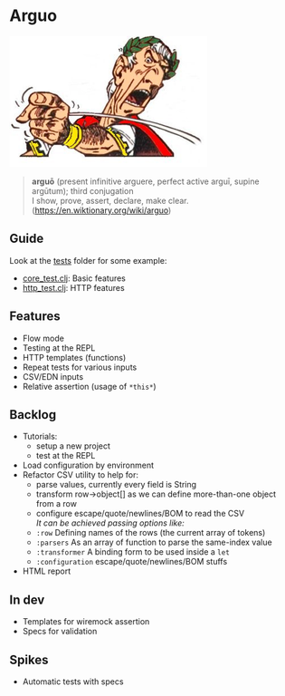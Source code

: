# Arguo


![Caesar](cesare.jpg)
> **arguō** (present infinitive arguere, perfect active arguī, supine argūtum); third conjugation  
> I show, prove, assert, declare, make clear.  
(https://en.wiktionary.org/wiki/arguo)

## Guide

Look at the [tests](/test/arguo) folder for some example:

- [core_test.clj](/test/arguo/core_test.clj): Basic features
- [http_test.clj](/test/arguo/http_test.clj): HTTP features

## Features
- Flow mode
- Testing at the REPL
- HTTP templates (functions)
- Repeat tests for various inputs
- CSV/EDN inputs
- Relative assertion (usage of `*this*`)

## Backlog
- Tutorials:
	- setup a new project
	- test at the REPL
- Load configuration by environment
- Refactor CSV utility to help for:
	- parse values, currently every field is String
	- transform row->object[] as we can define more-than-one object from a row
	- configure escape/quote/newlines/BOM to read the CSV  	
	_It can be achieved passing options like:_
 	- `:row` Defining names of the rows (the current array of tokens)
 	- `:parsers` As an array of function to parse the same-index value
 	- `:transformer` A binding form to be used inside a `let`
 	- `:configuration` escape/quote/newlines/BOM stuffs
- HTML report

## In dev
- Templates for wiremock assertion
- Specs for validation

## Spikes
- Automatic tests with specs
